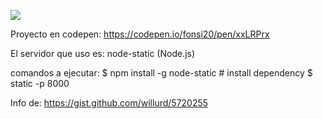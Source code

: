 ![](https://i.gyazo.com/475501a1750ea4fcb7286d893995a3dd.gif)

Proyecto en codepen:
https://codepen.io/fonsi20/pen/xxLRPrx

El servidor que uso es:
node-static (Node.js)

comandos a ejecutar:
$ npm install -g node-static # install dependency
$ static -p 8000

Info de:
https://gist.github.com/willurd/5720255
